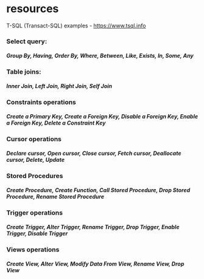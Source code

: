# resources
T-SQL (Transact-SQL) examples - https://www.tsql.info

### Select query: 
##### Group By, Having, Order By, Where, Between, Like, Exists, In, Some, Any

### Table joins:  
##### Inner Join, Left Join, Right Join, Self Join

### Constraints operations
##### Create a Primary Key, Create a Foreign Key, Disable a Foreign Key, Enable a Foreign Key, Delete a Constraint Key

### Cursor operations
##### Declare cursor, Open cursor, Close cursor, Fetch cursor, Deallocate cursor, Delete, Update

### Stored Procedures
##### Create Procedure, Create Function, Call Stored Procedure, Drop Stored Procedure, Rename Stored Procedure

### Trigger operations
##### Create Trigger, Alter Trigger, Rename Trigger, Drop Trigger, Enable Trigger, Disable Trigger

### Views operations
##### Create View, Alter View, Modify Data From View, Rename View, Drop View
